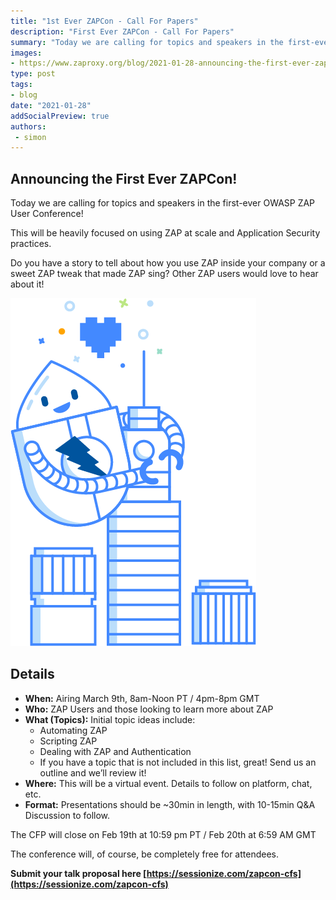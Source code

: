 ```yaml
---
title: "1st Ever ZAPCon - Call For Papers"
description: "First Ever ZAPCon - Call For Papers"
summary: "Today we are calling for topics and speakers in the first-ever OWASP ZAP User Conference!"
images:
- https://www.zaproxy.org/blog/2021-01-28-announcing-the-first-ever-zapcon/images/zapcon-social.png
type: post
tags:
- blog
date: "2021-01-28"
addSocialPreview: true
authors:
 - simon
---
```


## Announcing the First Ever ZAPCon!

Today we are calling for topics and speakers in the first-ever OWASP ZAP User Conference!

This will be heavily focused on using ZAP at scale and Application Security practices. 

Do you have a story to tell about how you use ZAP inside your company or a sweet ZAP tweak that made ZAP sing? Other ZAP users would love to hear about it!

![](./images/zapcon.png)

## Details

  * **When:** Airing March 9th, 8am-Noon PT / 4pm-8pm GMT 
  * **Who:** ZAP Users and those looking to learn more about ZAP
  * **What (Topics):** Initial topic ideas include: 
    * Automating ZAP
    * Scripting ZAP
    * Dealing with ZAP and Authentication
    * If you have a topic that is not included in this list, great! Send us an outline and we’ll review it!
  * **Where:** This will be a virtual event. Details to follow on platform, chat, etc.
  * **Format:** Presentations should be ~30min in length, with 10-15min Q&A Discussion to follow.
 
The CFP will close on Feb 19th at 10:59 pm PT / Feb 20th at 6:59 AM GMT
  
The conference will, of course, be completely free for attendees.

**Submit your talk proposal here [https://sessionize.com/zapcon-cfs](https://sessionize.com/zapcon-cfs)**
